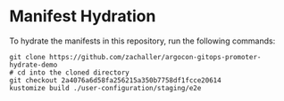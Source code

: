 # Manifest Hydration

To hydrate the manifests in this repository, run the following commands:

```shell
git clone https://github.com/zachaller/argocon-gitops-promoter-hydrate-demo
# cd into the cloned directory
git checkout 2a4076a6d58fa256215a350b7758df1fcce20614
kustomize build ./user-configuration/staging/e2e
```
